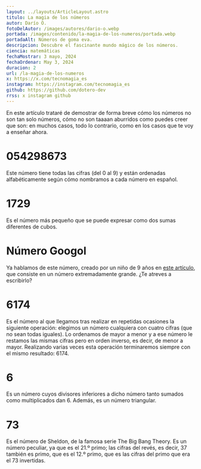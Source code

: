 ```yaml
---
layout: ../layouts/ArticleLayout.astro
titulo: La magia de los números
autor: Darío O.
fotoDelAutor: /images/autores/dario-o.webp
portada: /images/contenido/la-magia-de-los-numeros/portada.webp
portadaAlt: Números de goma eva.
descripcion: Descubre el fascinante mundo mágico de los números.
ciencia: matemáticas
fechaMostrar: 3 mayo, 2024
fechaOrdenar: May 3, 2024
duracion: 2
url: /la-magia-de-los-numeros
x: https://x.com/tecnomagia_es
instagram: https://instagram.com/tecnomagia_es
github: https://github.com/dotero-dev
rrss: x instagram github
---
```


En este artículo trataré de demostrar de forma breve cómo los números no son tan solo números, cómo no son taaaan aburridos como puedes creer que son: en muchos casos, todo lo contrario, como en los casos que te voy a enseñar ahora.

# 054298673

Este número tiene todas las cifras (del 0 al 9) y están ordenadas alfabéticamente según cómo nombramos a cada número en español.

# 1729

Es el número más pequeño que se puede expresar como dos sumas diferentes de cubos.

# Número Googol

Ya hablamos de este número, creado por un niño de 9 años en [este artículo](/que-es-el-numero-googol), que consiste en un número extremadamente grande. ¿Te atreves a escribirlo?

# 6174

Es el número al que llegamos tras realizar en repetidas ocasiones la siguiente operación: elegimos un número cualquiera con cuatro cifras (que no sean todas iguales). Lo ordenamos de mayor a menor y a ese número le restamos las mismas cifras pero en orden inverso, es decir, de menor a mayor. Realizando varias veces esta operación terminaremos siempre con el mismo resultado: 6174.

# 6

Es un número cuyos divisores inferiores a dicho número tanto sumados como multiplicados dan 6. Además, es un número triangular.

# 73

Es el número de Sheldon, de la famosa serie The Big Bang Theory. Es un número peculiar, ya que es el 21.º primo; las cifras del revés, es decir, 37 también es primo, que es el 12.º primo, que es las cifras del primo que era el 73 invertidas.
